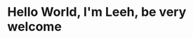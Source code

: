 <h1>Hello World, I'm Leeh, be very welcome</h1>

<div id="typing-text" style="font-size: 1.2rem; color: #ccc; height: 30px; margin-top: 10px;"></div>

<script>
  const frases = [
    "Front-End Developer 💻",
    "Estudando Fullstack 🚀",
    "Apaixonada por código ❤️",
    "Sempre aprendendo 📚"
  ];

  const typingSpeed = 100; // velocidade de digitação (ms por letra)
  const erasingSpeed = 50; // velocidade de apagar
  const delayBetweenFrases = 2000; // tempo antes de apagar (ms)

  let fraseIndex = 0;
  let charIndex = 0;
  const typingTextElement = document.getElementById('typing-text');

  function digitar() {
    if (charIndex < frases[fraseIndex].length) {
      typingTextElement.textContent += frases[fraseIndex].charAt(charIndex);
      charIndex++;
      setTimeout(digitar, typingSpeed);
    } else {
      setTimeout(apagar, delayBetweenFrases);
    }
  }

  function apagar() {
    if (charIndex > 0) {
      typingTextElement.textContent = frases[fraseIndex].substring(0, charIndex - 1);
      charIndex--;
      setTimeout(apagar, erasingSpeed);
    } else {
      fraseIndex = (fraseIndex + 1) % frases.length;
      setTimeout(digitar, typingSpeed);
    }
  }

  digitar();
</script>
